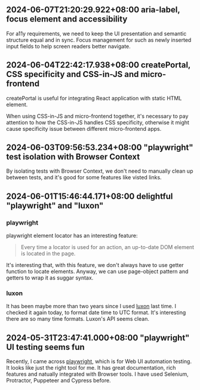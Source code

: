 ## 2024-06-07T21:20:29.922+08:00 aria-label, focus element and accessibility

For a11y requirements, we need to keep the UI presentation and semantic structure equal and in sync. Focus management for such as newly inserted input fields to help screen readers better navigate.

## 2024-06-04T22:42:17.938+08:00 createPortal, CSS specificity and CSS-in-JS and micro-frontend

createPortal is useful for integrating React application with static HTML element.

When using CSS-in-JS and micro-frontend together, it's necessary to pay attention to how the CSS-in-JS handles CSS specificity, otherwise it might cause specificity issue between different micro-frontend apps.

## 2024-06-03T09:56:53.234+08:00 "playwright" test isolation with Browser Context

By isolating tests with Browser Context, we don't need to manually clean up between tests, and it's good for some features like visted links.

## 2024-06-01T15:46:44.171+08:00 delightful "playwright" and "luxon"

### playwright

playwright element locator has an interesting feature:

> Every time a locator is used for an action, an up-to-date DOM element is located in the page.

It's interesting that, with this feature, we don't always have to use getter function to locate elements. Anyway, we can use page-object pattern and getters to wrap it as suggar syntax.

### luxon

It has been maybe more than two years since I used [luxon](https://moment.github.io/luxon) last time. I checked it again today, to format date time to UTC format. It's interesting there are so many time formats. Luxon's API seems clean.

## 2024-05-31T23:47:41.000+08:00 "playwright" UI testing seems fun

Recently, I came across [playwright](https://playwright.dev/), which is for Web UI automation testing. It looks like just the right tool for me. It has great documentation, rich features and natually integrated with Browser tools. I have used Selenium, Protractor, Puppeteer and Cypress before.
